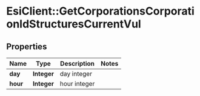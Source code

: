 # EsiClient::GetCorporationsCorporationIdStructuresCurrentVul

## Properties
Name | Type | Description | Notes
------------ | ------------- | ------------- | -------------
**day** | **Integer** | day integer | 
**hour** | **Integer** | hour integer | 


